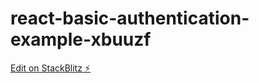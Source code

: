 # react-basic-authentication-example-xbuuzf

[Edit on StackBlitz ⚡️](https://stackblitz.com/edit/react-basic-authentication-example-xbuuzf)